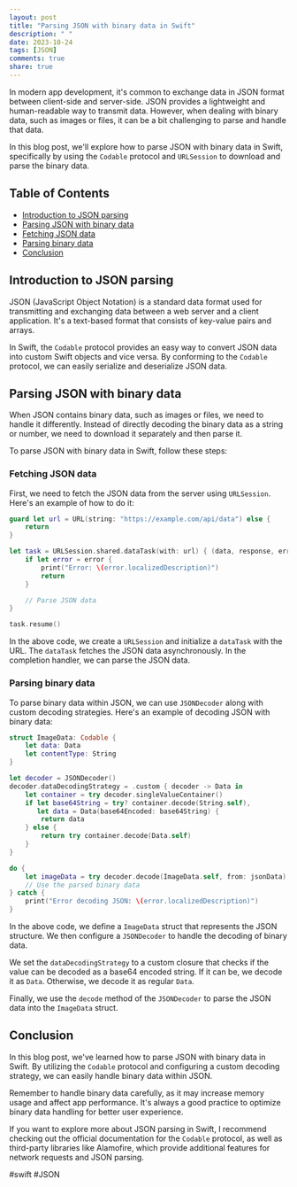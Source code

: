 ```yaml
---
layout: post
title: "Parsing JSON with binary data in Swift"
description: " "
date: 2023-10-24
tags: [JSON]
comments: true
share: true
---
```


In modern app development, it's common to exchange data in JSON format between client-side and server-side. JSON provides a lightweight and human-readable way to transmit data. However, when dealing with binary data, such as images or files, it can be a bit challenging to parse and handle that data.

In this blog post, we'll explore how to parse JSON with binary data in Swift, specifically by using the `Codable` protocol and `URLSession` to download and parse the binary data.

## Table of Contents
- [Introduction to JSON parsing](#introduction-to-json-parsing)
- [Parsing JSON with binary data](#parsing-json-with-binary-data)
- [Fetching JSON data](#fetching-json-data)
- [Parsing binary data](#parsing-binary-data)
- [Conclusion](#conclusion)

## Introduction to JSON parsing

JSON (JavaScript Object Notation) is a standard data format used for transmitting and exchanging data between a web server and a client application. It's a text-based format that consists of key-value pairs and arrays.

In Swift, the `Codable` protocol provides an easy way to convert JSON data into custom Swift objects and vice versa. By conforming to the `Codable` protocol, we can easily serialize and deserialize JSON data.

## Parsing JSON with binary data

When JSON contains binary data, such as images or files, we need to handle it differently. Instead of directly decoding the binary data as a string or number, we need to download it separately and then parse it.

To parse JSON with binary data in Swift, follow these steps:

### Fetching JSON data

First, we need to fetch the JSON data from the server using `URLSession`. Here's an example of how to do it:

```swift
guard let url = URL(string: "https://example.com/api/data") else {
    return
}

let task = URLSession.shared.dataTask(with: url) { (data, response, error) in
    if let error = error {
        print("Error: \(error.localizedDescription)")
        return
    }

    // Parse JSON data
}

task.resume()
```

In the above code, we create a `URLSession` and initialize a `dataTask` with the URL. The `dataTask` fetches the JSON data asynchronously. In the completion handler, we can parse the JSON data.

### Parsing binary data

To parse binary data within JSON, we can use `JSONDecoder` along with custom decoding strategies. Here's an example of decoding JSON with binary data:

```swift
struct ImageData: Codable {
    let data: Data
    let contentType: String
}

let decoder = JSONDecoder()
decoder.dataDecodingStrategy = .custom { decoder -> Data in
    let container = try decoder.singleValueContainer()
    if let base64String = try? container.decode(String.self),
       let data = Data(base64Encoded: base64String) {
        return data
    } else {
        return try container.decode(Data.self)
    }
}

do {
    let imageData = try decoder.decode(ImageData.self, from: jsonData)
    // Use the parsed binary data
} catch {
    print("Error decoding JSON: \(error.localizedDescription)")
}
```

In the above code, we define a `ImageData` struct that represents the JSON structure. We then configure a `JSONDecoder` to handle the decoding of binary data.

We set the `dataDecodingStrategy` to a custom closure that checks if the value can be decoded as a base64 encoded string. If it can be, we decode it as `Data`. Otherwise, we decode it as regular `Data`.

Finally, we use the `decode` method of the `JSONDecoder` to parse the JSON data into the `ImageData` struct.

## Conclusion

In this blog post, we've learned how to parse JSON with binary data in Swift. By utilizing the `Codable` protocol and configuring a custom decoding strategy, we can easily handle binary data within JSON.

Remember to handle binary data carefully, as it may increase memory usage and affect app performance. It's always a good practice to optimize binary data handling for better user experience.

If you want to explore more about JSON parsing in Swift, I recommend checking out the official documentation for the `Codable` protocol, as well as third-party libraries like Alamofire, which provide additional features for network requests and JSON parsing.

#swift #JSON
